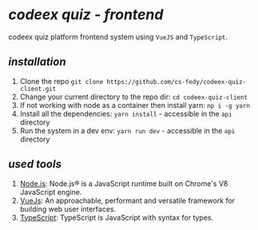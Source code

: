 # _**codeex quiz - frontend**_

codeex quiz platform frontend system using `VueJS` and `TypeScript`.

## _**installation**_

1. Clone the repo `git clone https://github.com/cs-fedy/codeex-quiz-client.git`
2. Change your current directory to the repo dir: `cd codeex-quiz-client`
3. If not working with node as a container then install yarn: `np i -g yarn`
4. Install all the dependencies: `yarn install` - accessible in the `api` directory
5. Run the system in a dev env: `yarn run dev` - accessible in the `api` directory

## _**used tools**_

1. [Node.js](https://nodejs.org/en/): Node.js® is a JavaScript runtime built on Chrome's V8 JavaScript engine.
2. [VueJs](https://vuejs.org/): An approachable, performant and versatile framework for building web user interfaces.
3. [TypeScript](https://www.typescriptlang.org/): TypeScript is JavaScript with syntax for types.
